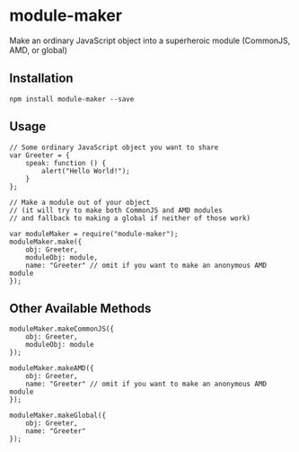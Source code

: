# module-maker
Make an ordinary JavaScript object into a superheroic module (CommonJS, AMD, or global)

## Installation

```
npm install module-maker --save
```

## Usage

```
// Some ordinary JavaScript object you want to share
var Greeter = {
    speak: function () {
        alert("Hello World!");
    }
};

// Make a module out of your object
// (it will try to make both CommonJS and AMD modules
// and fallback to making a global if neither of those work)

var moduleMaker = require("module-maker");
moduleMaker.make({
    obj: Greeter,
    moduleObj: module,
    name: "Greeter" // omit if you want to make an anonymous AMD module
});
```

## Other Available Methods

```
moduleMaker.makeCommonJS({
    obj: Greeter,
    moduleObj: module
});

moduleMaker.makeAMD({
    obj: Greeter,
    name: "Greeter" // omit if you want to make an anonymous AMD module
});

moduleMaker.makeGlobal({
    obj: Greeter,
    name: "Greeter"
});
```
